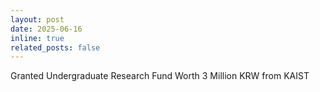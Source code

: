 ```yaml
---
layout: post
date: 2025-06-16
inline: true
related_posts: false
---
```


Granted Undergraduate Research Fund Worth 3 Million KRW from KAIST
